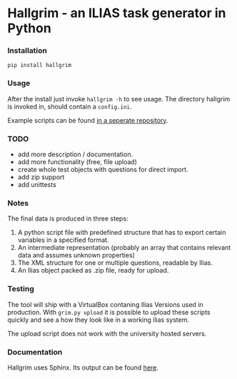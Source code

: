 # Hallgrim - an ILIAS task generator in Python

### Installation

```
pip install hallgrim
```

### Usage

After the install just invoke `hallgrim -h` to see usage. The directory hallgrim
is invoked in, should contain a `config.ini`.

Example scripts can be found [in a seperate repository](https://gitlab.gwdg.de/j.michal/ilias-scripts).

### TODO

* add more description / documentation.
* add more functionality (free, file upload)
* create whole test objects with questions for direct import.
* add zip support
* add unittests

### Notes

The final data is produced in three steps:

1. A python script file with predefined structure that has to export certain
   variables in a specified format.
2. An intermediate representation (probably an array that contains relevant
   data and assumes unknown properties)
3. The XML structure for one or multiple questions, readable by Ilias.
4. An Ilias object packed as .zip file, ready for upload.

### Testing

The tool will ship with a VirtualBox contaning Ilias Versions used in
production. With `grim.py upload` it is possible to upload these scripts quickly
and see a how they look like in a working ilias system.

The upload script does not work with the university hosted servers.

### Documentation

Hallgrim uses Sphinx. Its output can be found
[here](http://user.informatik.uni-goettingen.de/~j.michal/hallgrim/index.html).